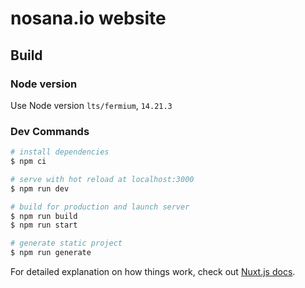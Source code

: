 # nosana.io website

## Build

### Node version

Use Node version `lts/fermium`, `14.21.3`

### Dev Commands

```bash
# install dependencies
$ npm ci

# serve with hot reload at localhost:3000
$ npm run dev

# build for production and launch server
$ npm run build
$ npm run start

# generate static project
$ npm run generate
```

For detailed explanation on how things work, check out [Nuxt.js docs](https://nuxtjs.org).
